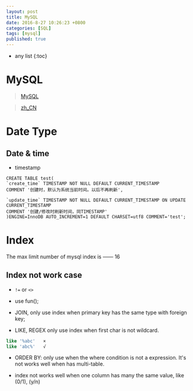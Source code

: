 ```yaml
---
layout: post
title: MySQL
date: 2016-8-27 10:26:23 +0800
categories: [SQL]
tags: [mysql]
published: true
---
```

* any list
{:toc}

# MySQL

> [MySQL](https://www.mysql.com)

> [zh_CN](http://c.biancheng.net/cpp/html/1456.html)

# Date Type

## Date & time

- timestamp

```mysql
CREATE TABLE test(
`create_time` TIMESTAMP NOT NULL DEFAULT CURRENT_TIMESTAMP
COMMENT '创建时，默认为系统当前时间。以后不再刷新',

`update_time` TIMESTAMP NOT NULL DEFAULT CURRENT_TIMESTAMP ON UPDATE CURRENT_TIMESTAMP
COMMENT '创建/修改时刷新时间，同TIMESTAMP'
)ENGINE=InnoDB AUTO_INCREMENT=1 DEFAULT CHARSET=utf8 COMMENT='test';
```


# Index

The max limit number of mysql index is —— 16

## Index not work case

- ```!=``` or ```<>```

- use fun();

- JOIN, only use index when primary key has the same type with foreign key;

- LIKE, REGEX only use index when first char is not wildcard.

```sql
like '%abc'   ×
like 'abc%'   √
```

- ORDER BY: only use when the where condition is not a expression. It's not works well when has multi-table.

- index not works well when one column has many the same value, like (0/1), (y/n)






